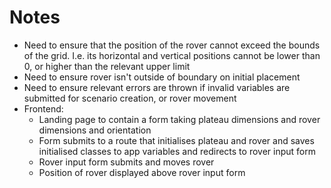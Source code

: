 # Notes
- Need to ensure that the position of the rover cannot exceed the bounds of the grid. I.e. its horizontal and vertical positions cannot be lower than 0, or higher than the relevant upper limit
- Need to ensure rover isn't outside of boundary on initial placement
- Need to ensure relevant errors are thrown if invalid variables are submitted for scenario creation, or rover movement
- Frontend: 
  - Landing page to contain a form taking plateau dimensions and rover dimensions and orientation
  - Form submits to a route that initialises plateau and rover and saves initialised classes to app variables and redirects to rover input form
  - Rover input form submits and moves rover
  - Position of rover displayed above rover input form